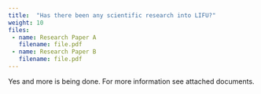 ```yaml
---
title:  "Has there been any scientific research into LIFU?"
weight: 10
files:
 - name: Research Paper A
   filename: file.pdf
 - name: Research Paper B
   filename: file.pdf
---
```

 
Yes and more is being done. For more information see attached documents.

